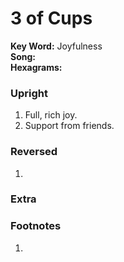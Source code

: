 # 3 of Cups

**Key Word:** Joyfulness  
**Song:**   
**Hexagrams:** 



### Upright

1) Full, rich joy.
2) Support from friends.



### Reversed

1) 



### Extra





### Footnotes

1. 



